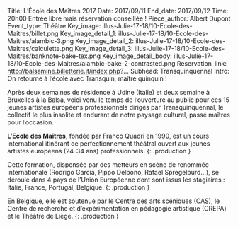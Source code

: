 Title: L’École des Maîtres 2017
Date: 2017/09/11
End_date: 2017/09/12
Time: 20h00 Entrée libre mais réservation conseillée !
Piece_author: Albert Dupont
Event_type: Théâtre
Key_image: illus-Julie-17-18/10-Ecole-des-Maitres/billet.png
Key_image_detail_1: illus-Julie-17-18/10-Ecole-des-Maitres/alambic-3.png
Key_image_detail_2: illus-Julie-17-18/10-Ecole-des-Maitres/calculette.png
Key_image_detail_3: illus-Julie-17-18/10-Ecole-des-Maitres/banknote-bake-tex.png
Key_image_detail_body: illus-Julie-17-18/10-Ecole-des-Maitres/alambic-bake-2-contrasted.png
Reservation_link: http://balsamine.billetterie.it/index.php?...
Subhead: Transquinquennal
Intro: On retourne à l’école avec Transquin, maître quinquin !
<!-- Color: #00da4b -->



Après deux semaines de résidence à Udine (Italie) et deux semaine à Bruxelles à  la Balsa, voici venu le temps de l’ouverture au public pour ces 15 jeunes artistes européens professionnels dirigés par Transquinquennal, le collectif le plus insolite et endurant de notre paysage culturel, passé maîtres pour l’occasion.

**L’Ecole des Maîtres**, fondée par Franco Quadri en 1990, est un cours international itinérant de perfectionnement théâtral ouvert aux jeunes artistes européens (24-34 ans) professionnels.
{: .production }

Cette formation, dispensée par des metteurs en scène de renommée internationale (Rodrigo Garcia, Pippo Delbono, Rafael Spregelburd…), se déroule dans 4 pays de l’Union Européenne dont sont issus les stagiaires : Italie, France, Portugal, Belgique.
{: .production }

En Belgique, elle est soutenue par le Centre des arts scéniques (CAS), le Centre de recherche et d’expérimentation en pédagogie artistique (CREPA) et le Théâtre de Liège.
{: .production }
